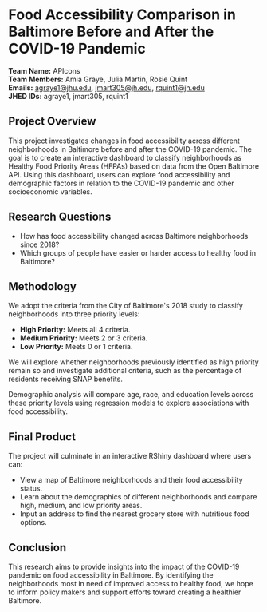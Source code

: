 # Food Accessibility Comparison in Baltimore Before and After the COVID-19 Pandemic

**Team Name:** APIcons  
**Team Members:** Amia Graye, Julia Martin, Rosie Quint  
**Emails:** agraye1@jhu.edu, jmart305@jh.edu, rquint1@jh.edu   
**JHED IDs:** agraye1, jmart305, rquint1   

## Project Overview
This project investigates changes in food accessibility across different neighborhoods in Baltimore before and after the COVID-19 pandemic. The goal is to create an interactive dashboard to classify neighborhoods as Healthy Food Priority Areas (HFPAs) based on data from the Open Baltimore API. Using this dashboard, users can explore food accessibility and demographic factors in relation to the COVID-19 pandemic and other socioeconomic variables.

## Research Questions
- How has food accessibility changed across Baltimore neighborhoods since 2018?
- Which groups of people have easier or harder access to healthy food in Baltimore?

## Methodology
We adopt the criteria from the City of Baltimore's 2018 study to classify neighborhoods into three priority levels:
- **High Priority:** Meets all 4 criteria.
- **Medium Priority:** Meets 2 or 3 criteria.
- **Low Priority:** Meets 0 or 1 criteria.

We will explore whether neighborhoods previously identified as high priority remain so and investigate additional criteria, such as the percentage of residents receiving SNAP benefits.

Demographic analysis will compare age, race, and education levels across these priority levels using regression models to explore associations with food accessibility.

## Final Product
The project will culminate in an interactive RShiny dashboard where users can:
- View a map of Baltimore neighborhoods and their food accessibility status.
- Learn about the demographics of different neighborhoods and compare high, medium, and low priority areas.
- Input an address to find the nearest grocery store with nutritious food options.

## Conclusion
This research aims to provide insights into the impact of the COVID-19 pandemic on food accessibility in Baltimore. By identifying the neighborhoods most in need of improved access to healthy food, we hope to inform policy makers and support efforts toward creating a healthier Baltimore.


